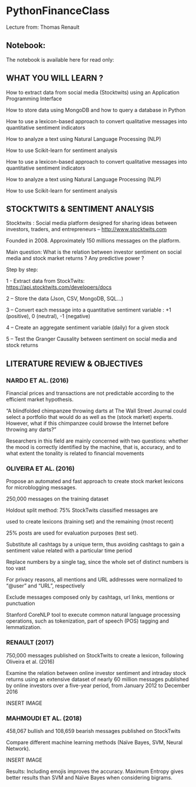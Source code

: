 # PythonFinanceClass

Lecture from: Thomas Renault

## Notebook:

The notebook is available here for read only: 

## WHAT YOU WILL LEARN ?

How to extract data from social media (Stocktwits) using an Application
Programming Interface

How to store data using MongoDB and how to query a database in Python

How to use a lexicon-based approach to convert qualitative messages into
quantitative sentiment indicators

How to analyze a text using Natural Language Processing (NLP)

How to use Scikit-learn for sentiment analysis

How to use a lexicon-based approach to convert qualitative messages into
quantitative sentiment indicators

How to analyze a text using Natural Language Processing (NLP)

How to use Scikit-learn for sentiment analysis

## STOCKTWITS & SENTIMENT ANALYSIS

Stocktwits : Social media platform designed for sharing ideas between investors, traders, and entrepreneurs – http://www.stocktwits.com

Founded in 2008. Approximately 150 millions messages on the platform.


Main question: What is the relation between investor sentiment on social media and stock market returns ? Any predictive power ?

Step by step:



1 - Extract data from StockTwits: https://api.stocktwits.com/developers/docs



2 – Store the data (Json, CSV, MongoDB, SQL…)



3 – Convert each message into a quantitative sentiment variable : +1 (positive), 0 (neutral), -1 (negative)



4 – Create an aggregate sentiment variable (daily) for a given stock



5 – Test the Granger Causality between sentiment on social media and stock returns

## LITERATURE REVIEW & OBJECTIVES

### NARDO ET AL. (2016)

Financial prices and transactions are not predictable according to the efficient market hypothesis.



“A  blindfolded  chimpanzee  throwing  darts  at  The  Wall  Street  Journal  could  select  a portfolio that would do as well as the (stock market) experts. However, what if this chimpanzee  could  browse  the  Internet  before  throwing  any  darts?”



Researchers  in  this  field  are  mainly  concerned  with  two  questions:  whether  the  mood  is  correctly identified by the machine, that is, accuracy, and to what extent the tonality is related to financial movements

### OLIVEIRA ET AL. (2016)

Propose an automated and fast approach to create stock market lexicons for microblogging messages.



250,000 messages on the training dataset



Holdout split method: 75% StockTwits classified messages are

used to create lexicons (training set) and the remaining (most recent)

25% posts are used for evaluation purposes (test set).

Substitute all cashtags by a unique term, thus avoiding cashtags to gain a sentiment value related with a particular time period



Replace numbers by a single tag, since the whole set of distinct numbers is too vast



For privacy reasons, all mentions and URL addresses were normalized to “@user” and “URL”, respectively



Exclude messages composed only by cashtags, url links, mentions or punctuation



Stanford CoreNLP tool to execute common natural language processing operations, such as tokenization, part of speech (POS) tagging and lemmatization.

### RENAULT (2017)

750,000 messages published on StockTwits to create a lexicon, following Oliveira et al. (2016)



Examine the relation between online investor sentiment and intraday stock returns using an extensive dataset of nearly 60 million messages published by online investors over a five-year period, from January 2012 to December 2016

INSERT IMAGE

### MAHMOUDI ET AL. (2018)

458,067 bullish and 108,659 bearish messages published on StockTwits



Compare different machine learning methods (Naïve Bayes, SVM, Neural Network).

INSERT IMAGE

Results: Including emojis improves the accuracy. Maximum Entropy gives better results than SVM and Naïve Bayes when considering bigrams.


